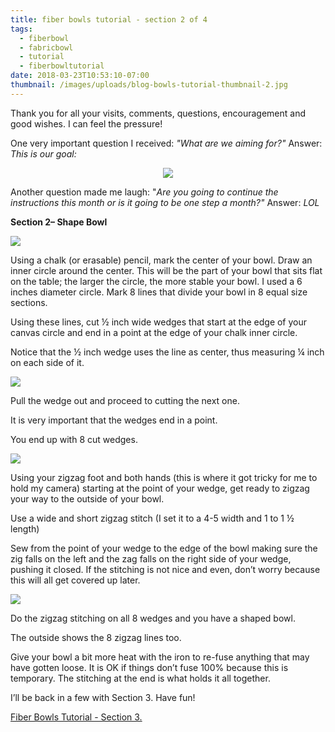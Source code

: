 ```yaml
---
title: fiber bowls tutorial - section 2 of 4
tags:
  - fiberbowl
  - fabricbowl
  - tutorial
  - fiberbowltutorial
date: 2018-03-23T10:53:10-07:00
thumbnail: /images/uploads/blog-bowls-tutorial-thumbnail-2.jpg
---
```

Thank you for all your visits, comments, questions, encouragement and good wishes. I can feel the pressure!

One very important question I received: *"What are we aiming for?"*  Answer: *This is our goal:*

<p align="center"><img class="img-responsive" src="/images/uploads/blog-bowls-tutorial-sample.jpg"></p>

Another question made me laugh: "*Are you going to continue the instructions this month or is it going to be one step a month?"*  Answer: *LOL*

**Section 2– Shape Bowl**

<img class="img-responsive" src="/images/uploads/blog-bowls-tutorial-4.jpg">

Using a chalk (or erasable) pencil, mark the center of your bowl.  Draw an inner circle around the center.  This will be the part of your bowl that sits flat on the table; the larger the circle, the more stable your bowl.  I used a 6 inches diameter circle.  Mark 8 lines that divide your bowl in 8 equal size sections.

Using these lines, cut ½ inch wide wedges that start at the edge of your canvas circle and end in a point at the edge of your chalk inner circle.

Notice that the ½ inch wedge uses the line as center, thus measuring ¼ inch on each side of it.  

<img class="img-responsive" src="/images/uploads/blog-bowls-tutorial-5.jpg">

Pull the wedge out and proceed to cutting the next one.

It is very important that the wedges end in a point.

You end up with 8 cut wedges.

<img class="img-responsive" src="/images/uploads/blog-bowls-tutorial-6.jpg">

Using your zigzag foot and both hands (this is where it got tricky for me to hold my camera) starting at the point of your wedge, get ready to zigzag your way to the outside of your bowl.

Use a wide and short zigzag stitch (I set it to a 4-5 width and 1 to 1 ½ length)

Sew from the point of your wedge to the edge of the bowl making sure the zig falls on the left and the zag falls on the right side of your wedge, pushing it closed.  If the stitching is not nice and even, don’t worry because this will all get covered up later.

<img class="img-responsive" src="/images/uploads/blog-bowls-tutorial-7.jpg">

Do the zigzag stitching on all 8 wedges and you have a shaped bowl.

The outside shows the 8 zigzag lines too.

Give your bowl a bit more heat with the iron to re-fuse anything that may have gotten loose.  It is OK if things don’t fuse 100% because this is temporary.  The stitching at the end is what holds it all together.

I’ll be back in a few with Section 3.  Have fun!

[Fiber Bowls Tutorial - Section 3.](https://www.hildemorin.com/blog/2018-04-01-fiber-bowls-tutorial-section-3-of-4/)
